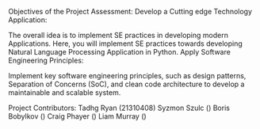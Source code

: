 Objectives of the Project Assessment:
Develop a Cutting edge Technology Application:

The overall idea is to implement SE practices in developing modern Applications. Here, you will implement SE practices towards developing Natural Language Processing Application in Python.
Apply Software Engineering Principles:

Implement key software engineering principles, such as design patterns, Separation of Concerns (SoC), and clean code architecture to develop a maintainable and scalable system.

Project Contributors:
  Tadhg Ryan (21310408)
  Syzmon Szulc ()
  Boris Bobylkov ()
  Craig Phayer ()
  Liam Murray ()
